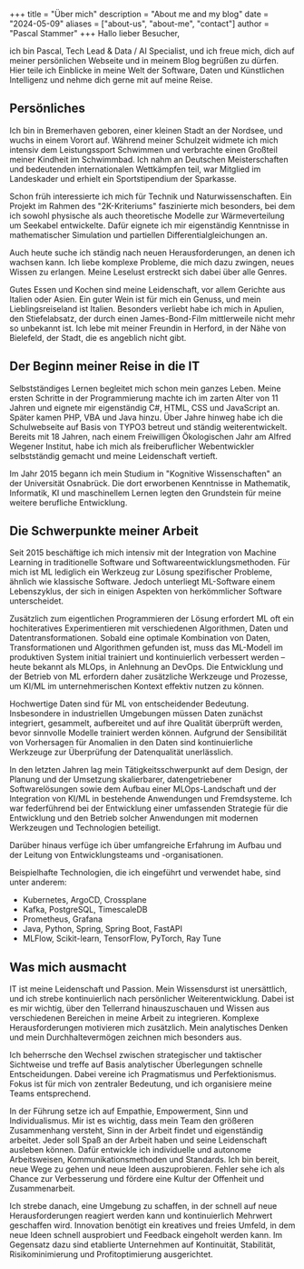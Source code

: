 +++ 
title = "Über mich" 
description = "About me and my blog" 
date = "2024-05-09" 
aliases = ["about-us", "about-me", "contact"] 
author = "Pascal Stammer" 
+++
Hallo lieber Besucher,

ich bin Pascal, Tech Lead & Data / AI Specialist, und ich freue mich, dich auf meiner persönlichen Webseite und in meinem Blog begrüßen zu dürfen. Hier teile ich Einblicke in meine Welt der Software, Daten und Künstlichen Intelligenz und nehme dich gerne mit auf meine Reise.

## Persönliches
Ich bin in Bremerhaven geboren, einer kleinen Stadt an der Nordsee, und wuchs in einem Vorort auf. Während meiner Schulzeit widmete ich mich intensiv dem Leistungssport Schwimmen und verbrachte einen Großteil meiner Kindheit im Schwimmbad. Ich nahm an Deutschen Meisterschaften und bedeutenden internationalen Wettkämpfen teil, war Mitglied im Landeskader und erhielt ein Sportstipendium der Sparkasse.

Schon früh interessierte ich mich für Technik und Naturwissenschaften. Ein Projekt im Rahmen des "2K-Kriteriums" faszinierte mich besonders, bei dem ich sowohl physische als auch theoretische Modelle zur Wärmeverteilung um Seekabel entwickelte. Dafür eignete ich mir eigenständig Kenntnisse in mathematischer Simulation und partiellen Differentialgleichungen an.

Auch heute suche ich ständig nach neuen Herausforderungen, an denen ich wachsen kann. Ich liebe komplexe Probleme, die mich dazu zwingen, neues Wissen zu erlangen. Meine Leselust erstreckt sich dabei über alle Genres.

Gutes Essen und Kochen sind meine Leidenschaft, vor allem Gerichte aus Italien oder Asien. Ein guter Wein ist für mich ein Genuss, und mein Lieblingsreiseland ist Italien. Besonders verliebt habe ich mich in Apulien, den Stiefelabsatz, der durch einen James-Bond-Film mittlerweile nicht mehr so unbekannt ist. Ich lebe mit meiner Freundin in Herford, in der Nähe von Bielefeld, der Stadt, die es angeblich nicht gibt.

## Der Beginn meiner Reise in die IT

Selbstständiges Lernen begleitet mich schon mein ganzes Leben. Meine ersten Schritte in der Programmierung machte ich im zarten Alter von 11 Jahren und eignete mir eigenständig C#, HTML, CSS und JavaScript an. Später kamen PHP, VBA und Java hinzu. Über Jahre hinweg habe ich die Schulwebseite auf Basis von TYPO3 betreut und ständig weiterentwickelt. Bereits mit 18 Jahren, nach einem Freiwilligen Ökologischen Jahr am Alfred Wegener Institut, habe ich mich als freiberuflicher Webentwickler selbstständig gemacht und meine Leidenschaft vertieft.

Im Jahr 2015 begann ich mein Studium in "Kognitive Wissenschaften" an der Universität Osnabrück. Die dort erworbenen Kenntnisse in Mathematik, Informatik, KI und maschinellem Lernen legten den Grundstein für meine weitere berufliche Entwicklung.

## Die Schwerpunkte meiner Arbeit

Seit 2015 beschäftige ich mich intensiv mit der Integration von Machine Learning in traditionelle Software und Softwareentwicklungsmethoden. Für mich ist ML lediglich ein Werkzeug zur Lösung spezifischer Probleme, ähnlich wie klassische Software. Jedoch unterliegt ML-Software einem Lebenszyklus, der sich in einigen Aspekten von herkömmlicher Software unterscheidet.

Zusätzlich zum eigentlichen Programmieren der Lösung erfordert ML oft ein hochiteratives Experimentieren mit verschiedenen Algorithmen, Daten und Datentransformationen. Sobald eine optimale Kombination von Daten, Transformationen und Algorithmen gefunden ist, muss das ML-Modell im produktiven System initial trainiert und kontinuierlich verbessert werden – heute bekannt als MLOps, in Anlehnung an DevOps. Die Entwicklung und der Betrieb von ML erfordern daher zusätzliche Werkzeuge und Prozesse, um KI/ML im unternehmerischen Kontext effektiv nutzen zu können.

Hochwertige Daten sind für ML von entscheidender Bedeutung. Insbesondere in industriellen Umgebungen müssen Daten zunächst integriert, gesammelt, aufbereitet und auf ihre Qualität überprüft werden, bevor sinnvolle Modelle trainiert werden können. Aufgrund der Sensibilität von Vorhersagen für Anomalien in den Daten sind kontinuierliche Werkzeuge zur Überprüfung der Datenqualität unerlässlich.

In den letzten Jahren lag mein Tätigkeitsschwerpunkt auf dem Design, der Planung und der Umsetzung skalierbarer, datengetriebener Softwarelösungen sowie dem Aufbau einer MLOps-Landschaft und der Integration von KI/ML in bestehende Anwendungen und Fremdsysteme. Ich war federführend bei der Entwicklung einer umfassenden Strategie für die Entwicklung und den Betrieb solcher Anwendungen mit modernen Werkzeugen und Technologien beteiligt.

Darüber hinaus verfüge ich über umfangreiche Erfahrung im Aufbau und der Leitung von Entwicklungsteams und -organisationen.

Beispielhafte Technologien, die ich eingeführt und verwendet habe, sind unter anderem:

- Kubernetes, ArgoCD, Crossplane
- Kafka, PostgreSQL, TimescaleDB
- Prometheus, Grafana
- Java, Python, Spring, Spring Boot, FastAPI
- MLFlow, Scikit-learn, TensorFlow, PyTorch, Ray Tune

## Was mich ausmacht

IT ist meine Leidenschaft und Passion. Mein Wissensdurst ist unersättlich, und ich strebe kontinuierlich nach persönlicher Weiterentwicklung. Dabei ist es mir wichtig, über den Tellerrand hinauszuschauen und Wissen aus verschiedenen Bereichen in meine Arbeit zu integrieren. Komplexe Herausforderungen motivieren mich zusätzlich. Mein analytisches Denken und mein Durchhaltevermögen zeichnen mich besonders aus.

Ich beherrsche den Wechsel zwischen strategischer und taktischer Sichtweise und treffe auf Basis analytischer Überlegungen schnelle Entscheidungen. Dabei vereine ich Pragmatismus und Perfektionismus. Fokus ist für mich von zentraler Bedeutung, und ich organisiere meine Teams entsprechend.

In der Führung setze ich auf Empathie, Empowerment, Sinn und Individualismus. Mir ist es wichtig, dass mein Team den größeren Zusammenhang versteht, Sinn in der Arbeit findet und eigenständig arbeitet. Jeder soll Spaß an der Arbeit haben und seine Leidenschaft ausleben können. Dafür entwickle ich individuelle und autonome Arbeitsweisen, Kommunikationsmethoden und Standards. Ich bin bereit, neue Wege zu gehen und neue Ideen auszuprobieren. Fehler sehe ich als Chance zur Verbesserung und fördere eine Kultur der Offenheit und Zusammenarbeit.

Ich strebe danach, eine Umgebung zu schaffen, in der schnell auf neue Herausforderungen reagiert werden kann und kontinuierlich Mehrwert geschaffen wird. Innovation benötigt ein kreatives und freies Umfeld, in dem neue Ideen schnell ausprobiert und Feedback eingeholt werden kann. Im Gegensatz dazu sind etablierte Unternehmen auf Kontinuität, Stabilität, Risikominimierung und Profitoptimierung ausgerichtet.
